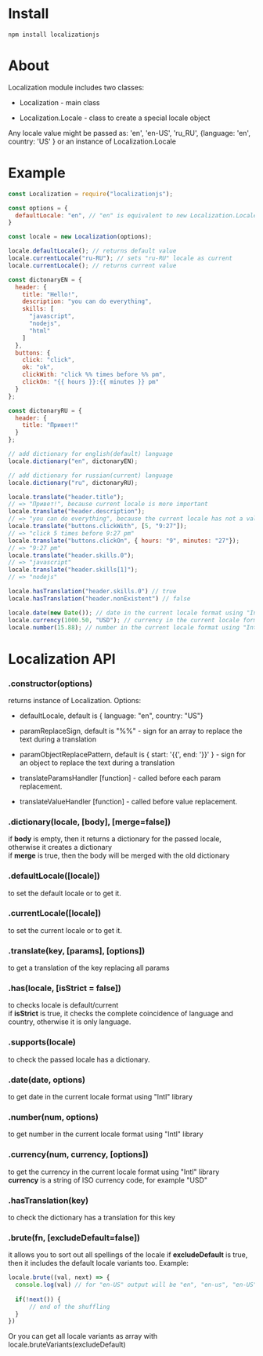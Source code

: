 # Install 
`npm install localizationjs`

# About
Localization module includes two classes:

* Localization - main class

* Localization.Locale - class to create a special locale object

Any locale value might be passed as: 'en', 'en-US', 'ru_RU', {language: 'en', country: 'US' } or an instance of Localization.Locale

# Example

```js
const Localization = require("localizationjs");

const options = {
  defaultLocale: "en", // "en" is equivalent to new Localization.Locale("en")
}

const locale = new Localization(options);

locale.defaultLocale(); // returns default value 
locale.currentLocale("ru-RU"); // sets "ru-RU" locale as current
locale.currentLocale(); // returns current value 

const dictonaryEN = {
  header: {
    title: "Hello!",
    description: "you can do everything",
    skills: [
      "javascript",
      "nodejs",
      "html"
    ]
  },
  buttons: {
    click: "click",
    ok: "ok",
    clickWith: "click %% times before %% pm",
    clickOn: "{{ hours }}:{{ minutes }} pm"
  }
};

const dictonaryRU = {
  header: {
    title: "Привет!"
  }
};

// add dictionary for english(default) language
locale.dictionary("en", dictonaryEN);

// add dictionary for russian(current) language
locale.dictionary("ru", dictonaryRU);

locale.translate("header.title"); 
// => "Привет!", because current locale is more important
locale.translate("header.description"); 
// => "you can do everything", because the current locale has not a value for that key
locale.translate("buttons.clickWith", [5, "9:27"]); 
// => "click 5 times before 9:27 pm"
locale.translate("buttons.clickOn", { hours: "9", minutes: "27"}); 
// => "9:27 pm"
locale.translate("header.skills.0"); 
// => "javascript"
locale.translate("header.skills[1]"); 
// => "nodejs"

locale.hasTranslation("header.skills.0") // true
locale.hasTranslation("header.nonExistent") // false

locale.date(new Date()); // date in the current locale format using "Intl" library
locale.currency(1000.50, "USD"); // currency in the current locale format using "Intl" library
locale.number(15.88); // number in the current locale format using "Intl" library
```

# Localization API
### .constructor(options)
returns instance of Localization. Options:

* defaultLocale, default is { language: "en", country: "US"}

* paramReplaceSign, default is "%%" - sign for an array to replace the text during a translation

* paramObjectReplacePattern, default is { start: '{{', end: '}}' } - sign for an object to replace the text during a translation

* translateParamsHandler [function] - called before each param replacement.

* translateValueHandler [function] - called before value replacement.

### .dictionary(locale, [body], [merge=false])
if __body__ is empty, then it returns a dictionary for the passed locale, otherwise it creates a dictionary  
if __merge__ is true, then the body will be merged with the old dictionary

### .defaultLocale([locale])
to set the default locale or to get it.

### .currentLocale([locale])
to set the current locale or to get it.

### .translate(key, [params], [options]) 
to get a translation of the key replacing all params

### .has(locale, [isStrict = false]) 
to checks locale is default/current  
if __isStrict__ is true, it checks the complete coincidence of language and country, otherwise it is only language.

### .supports(locale) 
to check the passed locale has a dictionary.

### .date(date, options) 
to get date in the current locale format using "Intl" library

### .number(num, options) 
to get number in the current locale format using "Intl" library

### .currency(num, currency, [options]) 
to get the currency in the current locale format using "Intl" library  
__currency__ is a string of ISO currency code, for example "USD"

### .hasTranslation(key) 
to check the dictionary has a translation for this key 

### .brute(fn, [excludeDefault=false])
it allows you to sort out all spellings of the locale 
if __excludeDefault__ is true, then it includes the default locale variants too. Example:

```js
locale.brute((val, next) => {
  console.log(val) // for "en-US" output will be "en", "en-us", "en-US", "en_US" e.t.c
      
  if(!next()) {
      // end of the shuffling 
  }
})

```
Or you can get all locale variants as array with locale.bruteVariants(excludeDefault)





